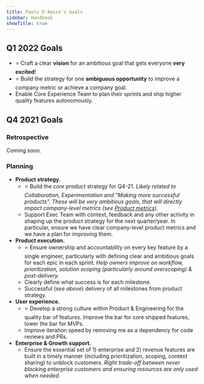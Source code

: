```yaml
---
title: Paolo D'Amico's Goals
sidebar: Handbook
showTitle: true
---
```


## Q1 2022 Goals
- ⭐️ Craft a clear **vision** for an ambitious goal that gets everyone **very excited**!
- ⭐️ Build the strategy for one **ambiguous opportunity** to improve a company metric or achieve a company goal.
- Enable Core Experience Team to plan their sprints and ship higher quality features autonomously.

## Q4 2021 Goals

### Retrospective
Coming soon.

### Planning

- **Product strategy.**
  - ⭐️ Build the _core product_ strategy for Q4-21. _Likely related to Collaboration, Experimentation and "Making more successful products". These will be very ambitious goals, that will directly impact company-level metrics (see [Product metrics](/handbook/product/metrics))._
  - Support Exec Team with context, feedback and any other activity in shaping up the product strategy for the next quarter/year. In particular, ensure we have clear company-level product metrics and we have a plan for improving them.
- **Product execution.**
  - ⭐️ Ensure ownership and accountability on every key feature by a single engineer, particularly with defining clear and ambitious goals for each epic in each sprint. _Help owners improve on workflow, prioritization, solution scoping (particularly around overscoping) & post-delivery._
  - Clearly define what success is for each milestone.
  - Successful (*see above*) delivery of all milestones from product strategy.
- **User experience.**
  - ⭐️ Develop a strong culture within Product & Engineering for the quality bar of features. Improve the bar for core shipped features, lower the bar for MVPs.
  - Improve iteration speed by removing me as a dependency for code reviews and PRs.
- **Enterprise & Growth support.**
  - Ensure the essential set of 1) enterprise and 2) revenue features are built in a timely manner (including prioritization, scoping, context sharing) to unblock customers. _Right trade-off between never blocking enterprise customers and ensuring resources are only used when needed._